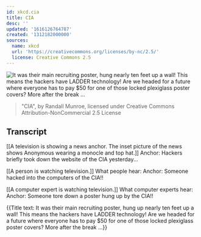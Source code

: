 ```yaml
---
id: xkcd.cia
title: CIA
desc: ''
updated: '1616126764787'
created: '1312182000000'
sources:
  name: xkcd
  url: 'https://creativecommons.org/licenses/by-nc/2.5/'
  license: Creative Commons 2.5
---
```

![It was their main recruiting poster, hung nearly ten feet up a wall! This means the hackers have LADDER technology! Are we headed for a future where everyone has to pay $50 for one of those locked plexiglass poster covers? More after the break ...](https://imgs.xkcd.com/comics/cia.png)
> "CIA", by Randall Munroe, licensed under Creative Commons Attribution-NonCommercial 2.5 License

## Transcript
[[A television is showing a news anchor.  The inset picture of the news shows Anonymous wearing a monocle and top hat.]]
Anchor: Hackers briefly took down the website of the CIA yesterday...

[[A person is watching television.]]
What people hear:
Anchor: Someone hacked into the computers of the 
CIA!!


[[A computer expert is watching television.]]
What computer experts hear:
Anchor: Someone tore down a poster hung up by the 
CIA!!


{{Title text: It was their main recruiting poster, hung up nearly ten feet up a wall! This means the hackers have LADDER technology! Are we headed for a future where everyone has to pay $50 for one of those locked plexiglass poster covers? More after the break ...}}
